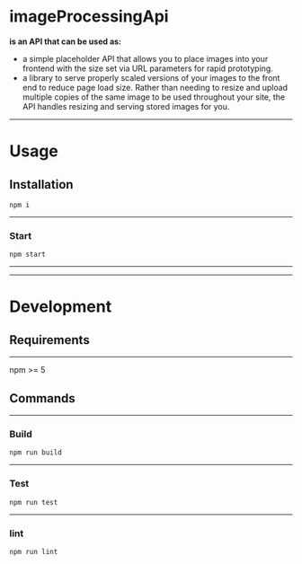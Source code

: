 # imageProcessingApi

**is an API that can be used as:** 
- a simple placeholder API that allows you to place images into your frontend with the size set via URL parameters for rapid prototyping. 
- a library to serve properly scaled versions of your images to the front end to reduce page load size. Rather than needing to resize and upload multiple copies of the same image to be used throughout your site, the API handles resizing and serving stored images for you.

--------------------------------------------------
# Usage
## Installation

`npm i`

----------
### Start

`npm start`

----------
----------
# Development
## Requirements
----------
npm >= 5
## Commands

----------
### Build

`npm run build`

----------

### Test

`npm run test`

----------

### lint

`npm run lint`
